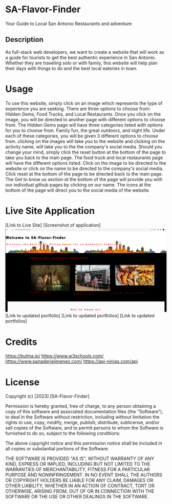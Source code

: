 # SA-Flavor-Finder
Your Guide to Local San Antonio Restaurants and adventure

## Description
As full-stack web developers, we want to create a website that will work as a guide for tourists to get the best authentic experience in San Antonio.  Whether they are traveling solo or with family, this website will help plan their days with things to do and the best local eateries in town.

# Usage
To use this website, simply click on an image which represents the type of experience you are seeking.  There are three options to choose from:  Hidden Gems, Food Trucks, and Local Restaurants.  Once you click on the image, you will be directed to another page with different options to choose from.  The Hidden Gems page will have three categories listed with options for you to choose from.  Family fun, the great outdoors, and night life.  Under each of these categories, you will be given 3 different options to choose from.  clicking on the images will take you to the website and clicking on the activity name, will take you to the the company's social media.  Should you change your mind, simply click the reset button at the bottom of the page to take you back to the main page.  The food truck and local restaurants page will have the different options listed.  Click on the image to be directed to the website or click on the name to be directed to the company's social media.  Click reset at the bottom of the page to be directed back to the main page.  The Get to know us section at the bottom of the page will provide you with our individual github pages by clicking on our name.  The icons at the bottom of the page will direct you to the social media of the website.

# Live Site Application
[Link to Live Site]
[Screenshot of application]![SA-Flavor-Finder](assets/images/SA-Flavor-Finder.png)
[Link to updated portfolio]
[Link to updated portfolios]
[Link to updated portfolios]

# Credits
https://bulma.io/
https://www.w3schools.com/
https://www.panaderiajimenez.com/
https://api-ninjas.com/api


# License
Copyright (c) [2023] [SA-Flavor-Finder]

Permission is hereby granted, free of charge, to any person obtaining a copy
of this software and associated documentation files (the "Software"), to deal
in the Software without restriction, including without limitation the rights
to use, copy, modify, merge, publish, distribute, sublicense, and/or sell
copies of the Software, and to permit persons to whom the Software is
furnished to do so, subject to the following conditions:

The above copyright notice and this permission notice shall be included in all
copies or substantial portions of the Software.

THE SOFTWARE IS PROVIDED "AS IS", WITHOUT WARRANTY OF ANY KIND, EXPRESS OR
IMPLIED, INCLUDING BUT NOT LIMITED TO THE WARRANTIES OF MERCHANTABILITY,
FITNESS FOR A PARTICULAR PURPOSE AND NONINFRINGEMENT. IN NO EVENT SHALL THE
AUTHORS OR COPYRIGHT HOLDERS BE LIABLE FOR ANY CLAIM, DAMAGES OR OTHER
LIABILITY, WHETHER IN AN ACTION OF CONTRACT, TORT OR OTHERWISE, ARISING FROM,
OUT OF OR IN CONNECTION WITH THE SOFTWARE OR THE USE OR OTHER DEALINGS IN THE
SOFTWARE.